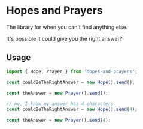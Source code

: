 # Hopes and Prayers

The library for when you can't find anything else.

It's possible it could give you the right answer?

## Usage

```js
import { Hope, Prayer } from 'hopes-and-prayers';

const couldBeTheRightAnswer = new Hope().send();

const theAnswer = new Prayer().send();

// no, I know my answer has 4 characters
const couldBeTheRightAnswer = new Hope().send(4);

const theAnswer = new Prayer().send(4);
```
